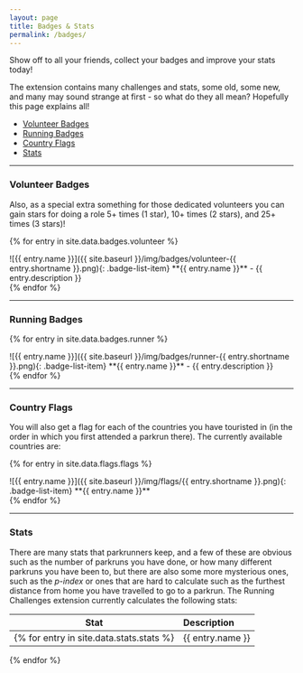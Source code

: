```yaml
---
layout: page
title: Badges & Stats
permalink: /badges/
---
```


Show off to all your friends, collect your badges and improve your stats today!

The extension contains many challenges and stats, some old, some new, and many
may sound strange at first - so what do they all mean? Hopefully this page explains
all!

  - [Volunteer Badges](#volunteer-badges)
  - [Running Badges](#running-badges)
  - [Country Flags](#country-flags)
  - [Stats](#stats)

* * *

### Volunteer Badges

Also, as a special extra something for those dedicated volunteers you can gain stars for doing a role 5+ times (1 star), 10+ times (2 stars), and 25+ times (3 stars)!

{% for entry in site.data.badges.volunteer %}
  <div style="clear:left" markdown="1">
  ![{{ entry.name }}]({{ site.baseurl }}/img/badges/volunteer-{{ entry.shortname }}.png){: .badge-list-item}
  **{{ entry.name }}** - {{ entry.description }}
  </div>
{% endfor %}

<div style="clear:left"/>

* * *

### Running Badges

{% for entry in site.data.badges.runner %}
  <div style="clear:left" markdown="1">
  ![{{ entry.name }}]({{ site.baseurl }}/img/badges/runner-{{ entry.shortname }}.png){: .badge-list-item}
  **{{ entry.name }}** - {{ entry.description }}
  </div>
{% endfor %}

<div style="clear:left"/>

* * *

### Country Flags

You will also get a flag for each of the countries you have touristed in (in the order in which you first attended a parkrun there). The currently available countries are:

{% for entry in site.data.flags.flags %}
  <div style="clear:left" markdown="1">
  ![{{ entry.name }}]({{ site.baseurl }}/img/flags/{{ entry.shortname }}.png){: .badge-list-item}
  **{{ entry.name }}**
  </div>
{% endfor %}

<div style="clear:left"/>

* * *

### Stats

There are many stats that parkrunners keep, and a few of these are obvious such
as the number of parkruns you have done, or how many different parkruns you have
been to, but there are also some more mysterious ones, such as the *p-index* or
ones that are hard to calculate such as the furthest distance from home you have
travelled to go to a parkrun. The Running Challenges extension currently calculates
the following stats:

|Stat|Description|
|:--------:|:--------|
{% for entry in site.data.stats.stats %}|{{ entry.name }}<a id="{{ entry.shortname }}"/>|{{ entry.description }}|
{% endfor %}
